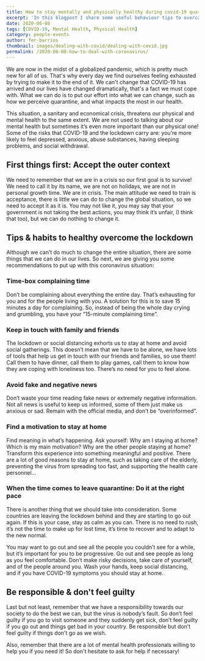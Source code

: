 ```yaml
---
title: How to stay mentally and physically healthy during covid-19 quarantine
excerpt: 'In this blogpost I share some useful behaviour tips to overcame physically and mentally healthy the COVID-19 quarantine'
date: 2020-06-08
tags: [COVID-19, Mental Health, Physical Health]
category: people-events
author: fer-barrios
thumbnail: images/dealing-with-covid/dealing-with-covid.jpg
permalink: /2020-06-08-how-to-deal-with-coronavirus/
---
```


We are now in the midst of a globalized pandemic, which is pretty much new for all of us.
That's why every day we find ourselves feeling exhausted by trying to make it to the end of it.
We can't change that COVID-19 has arrived and our lives have changed dramatically, that's a fact we must cope with. What we can do is to put our effort into what we can change, such as how we perceive quarantine, and what impacts the most in our health.

This situation, a sanitary and economical crisis, threatens our physical and mental health to the same extent.
We are not used to talking about our mental health but sometimes it’s even more important than our physical one! Some of the risks that COVID-19 and the lockdown carry are: you’re more likely to feel depressed, anxious, abuse substances, having sleeping problems, and social withdrawal.

## First things first: Accept the outer context

We need to remember that we are in a crisis so our first goal is to survive! We need to call it by its name, we are not on holidays, we are not in personal growth time. We are in crisis. The main attitude we need to train is acceptance, there is little we can do to change the global situation, so we need to accept it as it is. You may not like it, you may say that your government is not taking the best actions, you may think it’s unfair, (I think that too), but we can do nothing to change it.

## Tips & habits to healthy overcome the lockdown

Although we can’t do much to change the entire situation, there are some things that we can do in our lives. So next, we are giving you some recommendations to put up with this coronavirus situation:

### Time-box complaining time

Don’t be complaining about everything the entire day. That’s exhausting for you and for the people living with you. A solution for this is to save 15 minutes a day for complaining. So, instead of being the whole day crying and grumbling, you have your “15-minute complaining time”.

### Keep in touch with family and friends

The lockdown or social distancing exhorts us to stay at home and avoid social gatherings. This doesn’t mean that we have to be alone, we have lots of tools that help us get in touch with our friends and families, so use them! Call them to have dinner, call them to play games, call them to know how they are coping with loneliness too. There’s no need for you to feel alone.

### Avoid fake and negative news

Don’t waste your time reading fake news or extremely negative information. Not all news is useful to keep us informed, some of them just make us anxious or sad. Remain with the official media, and don’t be “overinformed”.

### Find a motivation to stay at home

Find meaning in what’s happening. Ask yourself: Why am I staying at home? Which is my main motivation? Why are the other people staying at home? Transform this experience into something meaningful and positive. There are a lot of good reasons to stay at home, such as taking care of the elderly, preventing the virus from spreading too fast, and supporting the health care personnel...

### When the time comes to leave quarantine: Do it at the right pace

There is another thing that we should take into consideration. Some countries are leaving the lockdown behind and they are starting to go out again. If this is your case, stay as calm as you can. There is no need to rush, it’s not the time to make up for lost time, it’s time to recover and to adapt to the new normal.

You may want to go out and see all the people you couldn’t see for a while, but it’s important for you to be progressive. Go out and see people as long as you feel comfortable. Don’t make risky decisions, take care of yourself, and of the people around you. Wash your hands, keep social distancing, and if you have COVID-19 symptoms you should stay at home.

## Be responsible & don't feel guilty

Last but not least, remember that we have a responsibility towards our society to do the best we can, but the virus is nobody’s fault. So don’t feel guilty if you go to visit someone and they suddenly get sick, don’t feel guilty if you go out and things get bad in your country. Be responsible but don’t feel guilty if things don't go as we wish.

Also, remember that there are a lot of mental health professionals willing to help you if you need it! So don't hesitate to ask for help if necessary!
